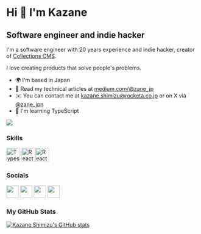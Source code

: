 Hi 👋 I'm Kazane
===========================

Software engineer and indie hacker
----------------------

I'm a software engineer with 20 years experience and indie hacker, creator of [Collections CMS](https://collections.dev).

I love creating products that solve people's problems.

* 🌍  I'm based in Japan
* 📝  Read my technical articles at [medium.com/@zane_jp](https://medium.com/@zane_jp)
* ✉️  You can contact me at [kazane.shimizu@rocketa.co.jp](mailto:kazane.shimizu@rocketa.co.jp) or on X via [@zane_jpn](https://x.com/zane_jpn)
* 🧠  I'm learning TypeScript

<a href="https://www.github.com/kazaneshimizu" target="_blank" rel="noreferrer"><img
src="https://img.shields.io/github/followers/kazaneshimizu?logo=github&style=for-the-badge&color=0891b2&labelColor=1c1917" /></a>

### Skills

<p align="left">
<a href="https://www.typescriptlang.org/" target="_blank" rel="noreferrer"><img src="https://raw.githubusercontent.com/danielcranney/readme-generator/main/public/icons/skills/typescript-colored.svg" width="36" height="36" alt="Typescript" /></a>
<a href="https://reactjs.org/" target="_blank" rel="noreferrer"><img src="https://raw.githubusercontent.com/danielcranney/readme-generator/main/public/icons/skills/react-colored.svg" width="36" height="36" alt="React" /></a><a href="https://nodejs.org/" target="_blank" rel="noreferrer"><img src="https://raw.githubusercontent.com/danielcranney/readme-generator/main/public/icons/skills/nodejs-colored.svg" width="36" height="36" alt="React" /></a>
</p>

### Socials

<p align="left"> <a href="https://medium.com/@zane_jp" target="_blank" rel="noreferrer"><img src="https://raw.githubusercontent.com/danielcranney/readme-generator/main/public/icons/socials/medium.svg" width="32" height="32" /></a> <a href="https://www.dev.to/zane_jp" target="_blank" rel="noreferrer"><img src="https://raw.githubusercontent.com/danielcranney/readme-generator/main/public/icons/socials/devdotto.svg" width="32" height="32" /></a> <a href="https://www.github.com/kazaneshimizu" target="_blank" rel="noreferrer"><img src="https://raw.githubusercontent.com/danielcranney/readme-generator/main/public/icons/socials/github.svg" width="32" height="32" /></a> <a href="https://x.com/zane_jpn" target="_blank" rel="noreferrer"><img src="https://raw.githubusercontent.com/danielcranney/readme-generator/main/public/icons/socials/twitter.svg" width="32" height="32" /></a> </p>

### My GitHub Stats

<a href="http://www.github.com/kazaneshimizu"><img src="https://github-readme-stats.vercel.app/api?username=kazaneshimizu&show_icons=true&hide=&count_private=true&title_color=0891b2&text_color=ffffff&icon_color=0891b2&bg_color=1c1917&hide_border=true&show_icons=true" alt="Kazane Shimizu's GitHub stats" /></a>
